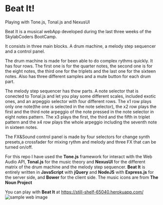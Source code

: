 # Beat It!
Playing with Tone.js, Tonal.js and NexusUI

Beat It is a musical webApp developed during the last three weeks of the SkylabCoders BootCamp.

It consists in three main blocks. A drum machine, a melody step sequencer and a control panel.

The drum machine is made for been able to do complex rythms quickly.
It has four rows. The first one is for the quarter notes, the second one is for the eight notes, the third one for the triplets and the last one for the sixteen notes.
Also has three different samples and a mute button for each drum part.

The melody step sequencer has thow parts. A note selector that is conected to Tonal.js and let you play some different scales, included exotic ones, and an arpeggio selector with four different rows.
The x1 row plays only one note(the one is selected in the note selector), the x2 row plays the first and the third note arpeggio of the note pressed in the note selector in eight notes pattern. 
The x3 plays the first, the third and the fifth in triplet pattern and the x4 row plays the whole arpeggio including the seventh note in sixteen notes.

The FX&Sound control panel is made by four selectors for change synth presets,a crossfader for mixing rythm and melody and three FX that can be turned on/off.

For this repo I have used the **Tone.js** framework for interact with the Web Audio API, **Tonal.js** for the music theory and **NexusUI** for the different matrix of the drum machine and the melody step sequencer.
**Beat It** is entirely written in **JavaScript** with **jQuery** and **NodeJS** with **Express.js** for the server side, and **Bower** for the client side.
The music icons are from **The Noun Project**

You can play with **Beat It** at https://still-shelf-65040.herokuapp.com/ 
![sample web image](https://github.com/gusblacknails/Jamming-with-JS/blob/master/public/images/beatIt.png)
 

